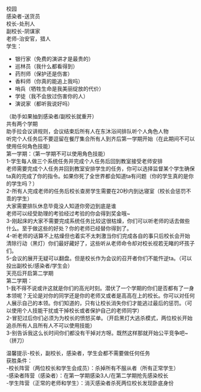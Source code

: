 校园  
感染者-送货员  
校长-处刑人  
副校长-阴谋家  
老师-治安官，猎人  
学生：  
- 银行家（免费的演讲才是最贵的）  
- 巡林员（我什么都看得到）  
- 药剂师（保护还是伤害）  
- 香料师（你真的能追上我吗）  
- 哨兵（牺牲生命是我美丽绽放的代价）  
- 学徒（我不会放过伤害你的人）  
- 演说家（都听我说好吗）

（助手如果抽到感染者/副校长就重开）  
共有两个学期  
助手拉会议讲规则，会议结束后所有人在东沐浴间排队听个人角色人物  
听完个人任务后不要逗留在餐厅集合所有人到齐后第一学期开始（在此期间不可以使用任何角色技能）  
第一学期：（第一学期不可以使用角色技能）  
1-学生每人做三个系统任务并完成个人任务后回到教室接受老师安排  
老师需要完成个人任务并回到教室安排学生的任务，你可以选择监督某个学生确保ta真的完成了你的指令。如果你死了全世界都会知道ta有问题（你的学生真的是你的学生吗？）  
2-所有人完成老师的任务后校长查房学生需要在20秒内到达寝室（校长会惩罚不乖的学生）  
大家需要排队休息毕竟没人知道你旁边到底是谁  
老师可以经受助理的考验经过考验的你会得到奖金哦~  
3-刚起床的大家不需要完成系统任务比较这很枯燥，你们可以听老师的话去做些什么。至于做这些的好处？你的老师已经替你得到了。  
4-听老师的话算不上枯燥但也着实不太刺激当你们完成各自的事只后校长会开始清除行动（黑灯）你们最好藏好了，这些听从老师命令却对校长视若无睹的坏孩子们。  
5-会议的展开无疑可以翻盘。但是校长作为会议的召开者你们不能忤逆ta。（可以投出副校长/感染者/学生会）  
天亮后开启第二学期  
第二学期：  
1-我不得不说或许这就是你们的高光时刻。潜伏了一个学期的你们是否都有了一身本领呢？无论是对你的同学还是你的老师又或者是高高在上的校长。你可以对任何人展示自己的本领。你们知道的，只有让校长消失你们才能逃过最后的惩罚。（可以使用个人技能干扰或干掉校长或者保护自己的老师同学）  
2-冒犯过后你们必须为为校长的愤怒买单。（开启黑灯大逃杀模式，两位校长开始追杀所有人且所有人不可以使用技能）  
3-别告诉我这么长时间你们都没有干掉对方呀。既然这样那就开始公平竞争吧~（拼刀）  
  
温馨提示-校长，副校长，感染者，学生会都不需要做任何任务  
获胜条件：  
-校长阵营（两位校长和学生会成员）：杀掉所有不服从者（所有正常学生）  
-感染者阵营（感染者）：在第一学期感染3人/在第二学期抢先感染校长  
-学生阵营（正常的老师和学生）：消灭感染者杀死两位校长发现卧底身份  
